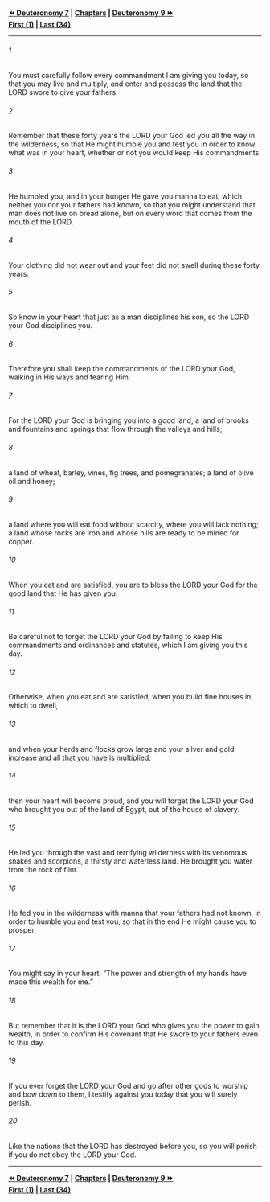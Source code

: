  
**[⏪ Deuteronomy 7](./Deuteronomy%207.md) | [Chapters](./_index.md) | [Deuteronomy 9 ⏩](./Deuteronomy%209.md)**  
**[First (1)](./Deuteronomy%201.md) | [Last (34)](./Deuteronomy%2034.md)**  
  
---  
  
###### 1  
You must carefully follow every commandment I am giving you today, so that you may live and multiply, and enter and possess the land that the LORD swore to give your fathers.  
  
###### 2  
Remember that these forty years the LORD your God led you all the way in the wilderness, so that He might humble you and test you in order to know what was in your heart, whether or not you would keep His commandments.  
  
###### 3  
He humbled you, and in your hunger He gave you manna to eat, which neither you nor your fathers had known, so that you might understand that man does not live on bread alone, but on every word that comes from the mouth of the LORD.  
  
###### 4  
Your clothing did not wear out and your feet did not swell during these forty years.  
  
###### 5  
So know in your heart that just as a man disciplines his son, so the LORD your God disciplines you.  
  
###### 6  
Therefore you shall keep the commandments of the LORD your God, walking in His ways and fearing Him.  
  
###### 7  
For the LORD your God is bringing you into a good land, a land of brooks and fountains and springs that flow through the valleys and hills;  
  
###### 8  
a land of wheat, barley, vines, fig trees, and pomegranates; a land of olive oil and honey;  
  
###### 9  
a land where you will eat food without scarcity, where you will lack nothing; a land whose rocks are iron and whose hills are ready to be mined for copper.  
  
###### 10  
When you eat and are satisfied, you are to bless the LORD your God for the good land that He has given you.  
  
###### 11  
Be careful not to forget the LORD your God by failing to keep His commandments and ordinances and statutes, which I am giving you this day.  
  
###### 12  
Otherwise, when you eat and are satisfied, when you build fine houses in which to dwell,  
  
###### 13  
and when your herds and flocks grow large and your silver and gold increase and all that you have is multiplied,  
  
###### 14  
then your heart will become proud, and you will forget the LORD your God who brought you out of the land of Egypt, out of the house of slavery.  
  
###### 15  
He led you through the vast and terrifying wilderness with its venomous snakes and scorpions, a thirsty and waterless land. He brought you water from the rock of flint.  
  
###### 16  
He fed you in the wilderness with manna that your fathers had not known, in order to humble you and test you, so that in the end He might cause you to prosper.  
  
###### 17  
You might say in your heart, “The power and strength of my hands have made this wealth for me.”  
  
###### 18  
But remember that it is the LORD your God who gives you the power to gain wealth, in order to confirm His covenant that He swore to your fathers even to this day.  
  
###### 19  
If you ever forget the LORD your God and go after other gods to worship and bow down to them, I testify against you today that you will surely perish.  
  
###### 20  
Like the nations that the LORD has destroyed before you, so you will perish if you do not obey the LORD your God.  
  
  
---  
  
**[⏪ Deuteronomy 7](./Deuteronomy%207.md) | [Chapters](./_index.md) | [Deuteronomy 9 ⏩](./Deuteronomy%209.md)**  
**[First (1)](./Deuteronomy%201.md) | [Last (34)](./Deuteronomy%2034.md)**  
  
